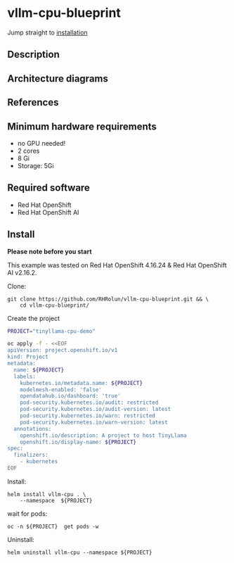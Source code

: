 # vllm-cpu-blueprint

Jump straight to [installation](#install)

## Description 

[Section for Descriptions. Essentially, an elevator pitch. Happy to help draft]: # 

## Architecture diagrams

[Probably optional, good to have if easy to create. Happy to do this too]: # 

## References 

[Links to external references, docs, or Arcades (optional)]: # 

## Minimum hardware requirements 

[Suggestions? deployment dependencies?]: #

- no GPU needed! 
- 2 cores 
- 8 Gi 
- Storage: 5Gi 

[might need to double check ^^]: # 


## Required software  

- Red Hat OpenShift 
- Red Hat OpenShift AI 

[anything else used or installed to prepare the environment?]: # 

## Install

**Please note before you start**

[ie disclaimer section]: #

This example was tested on Red Hat OpenShift 4.16.24 & Red Hat OpenShift AI
v2.16.2.  

[kserve set up a specific way? Anything else to note?]: #

Clone:

```
git clone https://github.com/RHRolun/vllm-cpu-blueprint.git && \
    cd vllm-cpu-blueprint/  
```



Create the project

```bash
PROJECT="tinyllama-cpu-demo"

oc apply -f - <<EOF
apiVersion: project.openshift.io/v1
kind: Project
metadata:
  name: ${PROJECT}
  labels:
    kubernetes.io/metadata.name: ${PROJECT}
    modelmesh-enabled: 'false'
    opendatahub.io/dashboard: 'true'
    pod-security.kubernetes.io/audit: restricted
    pod-security.kubernetes.io/audit-version: latest
    pod-security.kubernetes.io/warn: restricted
    pod-security.kubernetes.io/warn-version: latest
  annotations:
    openshift.io/description: A project to host TinyLlama
    openshift.io/display-name: ${PROJECT}
spec:
  finalizers:
    - kubernetes
EOF
``` 

Install:

```
helm install vllm-cpu . \
    --namespace  ${PROJECT} 
```

wait for pods:

```
oc -n ${PROJECT}  get pods -w
```


Uninstall:
```
helm uninstall vllm-cpu --namespace ${PROJECT} 
```
